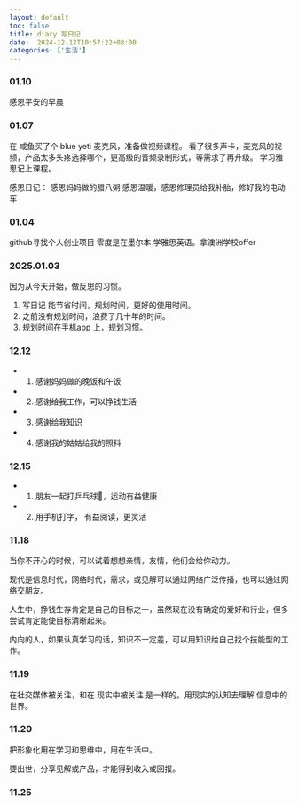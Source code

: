 ```yaml
---
layout: default
toc: false
title: diary 写日记
date:  2024-12-12T10:57:22+08:00
categories: ['生活']
---
```



### 01.10

感恩平安的早晨

### 01.07

在 咸鱼买了个 blue yeti 麦克风，准备做视频课程。
看了很多声卡，麦克风的视频，产品太多头疼选择哪个，更高级的音频录制形式，等需求了再升级。
学习雅思记上课程。

感恩日记：
感恩妈妈做的腊八粥
感恩温暖，感恩修理员给我补胎，修好我的电动车

### 01.04

github寻找个人创业项目
零度是在墨尔本
学雅思英语。拿澳洲学校offer


### 2025.01.03

因为从今天开始，做反思的习惯。

1. 写日记 能节省时间，规划时间，更好的使用时间。
2. 之前没有规划时间，浪费了几十年的时间。
3. 规划时间在手机app 上，规划习惯。

### 12.12

- 1. 感谢妈妈做的晚饭和午饭
- 2. 感谢给我工作，可以挣钱生活
- 3. 感谢给我知识
- 4. 感谢我的姑姑给我的照料

### 12.15

- 1. 朋友一起打乒乓球🏓，运动有益健康
- 2. 用手机打字， 有益阅读，更灵活

### 11.18

当你不开心的时候，可以试着想想亲情，友情，他们会给你动力。


现代是信息时代，网络时代，需求，或见解可以通过网络广泛传播，也可以通过网络交朋友。

人生中，挣钱生存肯定是自己的目标之一，虽然现在没有确定的爱好和行业，但多尝试肯定能使目标清晰起来。

内向的人，如果认真学习的话，知识不一定差，可以用知识给自己找个技能型的工作。


### 11.19

在社交媒体被关注，和在 现实中被关注 是一样的。用现实的认知去理解 信息中的世界。


### 11.20

把形象化用在学习和思维中，用在生活中。

要出世，分享见解或产品，才能得到收入或回报。

### 11.25

